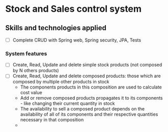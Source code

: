 # Stock and Sales control system

## Skills and technologies applied

- [ ]  Complete CRUD with Spring web, Spring security, JPA, Tests

### System features

- [ ] Create, Read, Update and delete simple stock products (not composed by N others products)
- [ ] Create, Read, Update and delete composed products: those which are composed by multiple other products in stock
    - The components products in this composition are used to calculate cost value
    - Add or remove composed products propagates it to its components - like changing their current quantity in stock
    - The availability to sell a composed product depends on the availability of all of its components and their
      respective
      quantities necessary in that composition
    - 